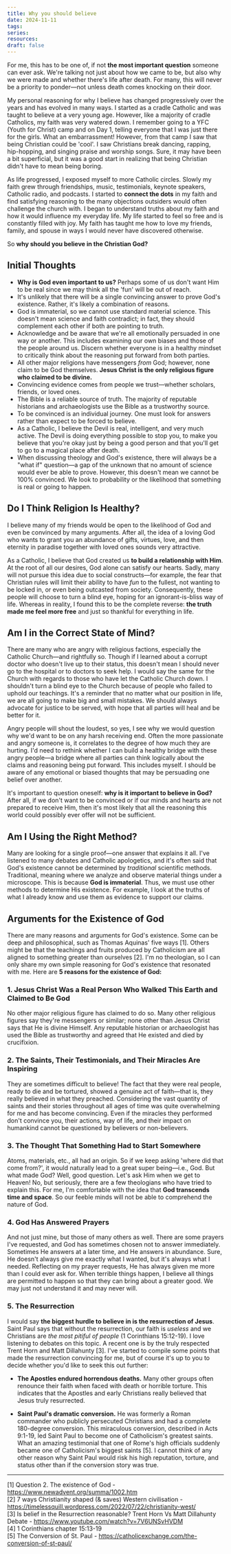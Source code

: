 ```yaml
---
title: Why you should believe
date: 2024-11-11
tags: 
series: 
resources: 
draft: false
---
```

For me, this has to be one of, if not **the most important question** someone can ever ask. We're talking not just about how we came to be, but also why we were made and whether there's life after death. For many, this will never be a priority to ponder—not unless death comes knocking on their door.

My personal reasoning for why I believe has changed progressively over the years and has evolved in many ways. I started as a cradle Catholic and was taught to believe at a very young age. However, like a majority of cradle Catholics, my faith was very watered down. I remember going to a YFC (Youth for Christ) camp and on Day 1, telling everyone that I was just there for the girls. What an embarrassment! However, from that camp I saw that being Christian could be 'cool'. I saw Christians break dancing, rapping, hip-hopping, and singing praise and worship songs. Sure, it may have been a bit superficial, but it was a good start in realizing that being Christian didn't have to mean being boring.

As life progressed, I exposed myself to more Catholic circles. Slowly my faith grew through friendships, music, testimonials, keynote speakers, Catholic radio, and podcasts. I started to **connect the dots** in my faith and find satisfying reasoning to the many objections outsiders would often challenge the church with. I began to understand truths about my faith and how it would influence my everyday life. My life started to feel so free and is constantly filled with joy. My faith has taught me how to love my friends, family, and spouse in ways I would never have discovered otherwise.

So **why should you believe in the Christian God?**

## Initial Thoughts

- **Why is God even important to us?** Perhaps some of us don't want Him to be real since we may think all the 'fun' will be out of reach.
- It's unlikely that there will be a single convincing answer to prove God's existence. Rather, it's likely a combination of reasons.
- God is immaterial, so we cannot use standard material science. This doesn't mean science and faith contradict; in fact, they should complement each other if both are pointing to truth.
- Acknowledge and be aware that we're all emotionally persuaded in one way or another. This includes examining our own biases and those of the people around us. Discern whether everyone is in a healthy mindset to critically think about the reasoning put forward from both parties.
- All other major religions have messengers *from* God; however, none claim to be God themselves. **Jesus Christ is the only religious figure who claimed to be divine.**
- Convincing evidence comes from people we trust—whether scholars, friends, or loved ones.
- The Bible is a reliable source of truth. The majority of reputable historians and archaeologists use the Bible as a trustworthy source.
- To be convinced is an individual journey. One must look for answers rather than expect to be forced to believe.
- As a Catholic, I believe the Devil is real, intelligent, and very much active. The Devil is doing everything possible to stop you, to make you believe that you're okay just by being a good person and that you'll get to go to a magical place after death.
- When discussing theology and God's existence, there will always be a "what if" question—a gap of the unknown that no amount of science would ever be able to prove. However, this doesn't mean we cannot be 100% convinced. We look to probability or the likelihood that something is real or going to happen.

## Do I Think Religion Is Healthy?

I believe many of my friends would be open to the likelihood of God and even be convinced by many arguments. After all, the idea of a loving God who wants to grant you an abundance of gifts, virtues, love, and then eternity in paradise together with loved ones sounds very attractive.

As a Catholic, I believe that God created us **to build a relationship with Him**. At the root of all our desires, God alone can satisfy our hearts. Sadly, many will not pursue this idea due to social constructs—for example, the fear that Christian rules will limit their ability to have *fun* to the fullest, not wanting to be locked in, or even being outcasted from society. Consequently, these people will choose to turn a blind eye, hoping for an ignorant-is-bliss way of life. Whereas in reality, I found this to be the complete reverse: **the truth made me feel more free** and just so thankful for everything in life.

## Am I in the Correct State of Mind?

There are many who are angry with religious factions, especially the Catholic Church—and rightfully so. Though if I learned about a corrupt doctor who doesn't live up to their status, this doesn't mean I should never go to the hospital or to doctors to seek help. I would say the same for the Church with regards to those who have let the Catholic Church down. I shouldn't turn a blind eye to the Church because of people who failed to uphold our teachings. It's a reminder that no matter what our position in life, we are all going to make big and small mistakes. We should always advocate for justice to be served, with hope that all parties will heal and be better for it.

Angry people will shout the loudest, so yes, I see why we would question why we'd want to be on any harsh receiving end. Often the more passionate and angry someone is, it correlates to the degree of how much they are hurting. I'd need to rethink whether I can build a healthy bridge with these angry people—a bridge where all parties can think logically about the claims and reasoning being put forward. This includes myself. I should be aware of any emotional or biased thoughts that may be persuading one belief over another.

It's important to question oneself: **why is it important to believe in God?** After all, if we don't want to be convinced or if our minds and hearts are not prepared to receive Him, then it's most likely that all the reasoning this world could possibly ever offer will not be sufficient.

## Am I Using the Right Method?

Many are looking for a single proof—one answer that explains it all. I've listened to many debates and Catholic apologetics, and it's often said that God's existence cannot be determined by *traditional* scientific methods. Traditional, meaning where we analyze and observe material things under a microscope. This is because **God is immaterial**. Thus, we must use other methods to determine His existence. For example, I look at the truths of what I already know and use them as evidence to support our claims.

## Arguments for the Existence of God

There are many reasons and arguments for God's existence. Some can be deep and philosophical, such as Thomas Aquinas' five ways [1]. Others might be that the teachings and fruits produced by Catholicism are all aligned to something greater than ourselves [2]. I'm no theologian, so I can only share my own simple reasoning for God's existence that resonated with me. Here are **5 reasons for the existence of God:**

### 1. Jesus Christ Was a Real Person Who Walked This Earth and Claimed to Be God

No other major religious figure has claimed to do so. Many other religious figures say they're messengers or similar; none other than Jesus Christ says that He is divine Himself. Any reputable historian or archaeologist has used the Bible as trustworthy and agreed that He existed and died by crucifixion.

### 2. The Saints, Their Testimonials, and Their Miracles Are Inspiring

They are sometimes difficult to believe! The fact that they were real people, ready to die and be tortured, showed a genuine act of faith—that is, they really believed in what they preached. Considering the vast quantity of saints and their stories throughout all ages of time was quite overwhelming for me and has become convincing. Even if the miracles they performed don't convince you, their actions, way of life, and their impact on humankind cannot be questioned by believers or non-believers.

### 3. The Thought That Something Had to Start Somewhere

Atoms, materials, etc., all had an origin. So if we keep asking 'where did that come from?', it would naturally lead to a great super being—i.e., God. But what made God? Well, good question. Let's ask Him when we get to Heaven! No, but seriously, there are a few theologians who have tried to explain this. For me, I'm comfortable with the idea that **God transcends time and space**. So our feeble minds will not be able to comprehend the nature of God.

### 4. God Has Answered Prayers

And not just mine, but those of many others as well. There are some prayers I've requested, and God has sometimes chosen not to answer immediately. Sometimes He answers at a later time, and He answers in abundance. Sure, He doesn't always give me exactly what I wanted, but it's always what I needed. Reflecting on my prayer requests, He has always given me more than I could ever ask for. When terrible things happen, I believe all things are permitted to happen so that they can bring about a greater good. We may just not understand it and may never will.

### 5. The Resurrection

I would say **the biggest hurdle to believe in is the resurrection of Jesus**. Saint Paul says that without the resurrection, our faith is *useless* and we Christians are *the most pitiful of people* (1 Corinthians 15:12-19). I love listening to debates on this topic. A recent one is by the truly respected Trent Horn and Matt Dillahunty [3]. I've started to compile some points that made the resurrection convincing for me, but of course it's up to you to decide whether you'd like to seek this out further:

- **The Apostles endured horrendous deaths.** Many other groups often renounce their faith when faced with death or horrible torture. This indicates that the Apostles and early Christians really believed that Jesus truly resurrected.

- **Saint Paul's dramatic conversion.** He was formerly a Roman commander who publicly persecuted Christians and had a complete 180-degree conversion. This miraculous conversion, described in Acts 9:1-19, led Saint Paul to become one of Catholicism's greatest saints. What an amazing testimonial that one of Rome's high officials suddenly became one of Catholicism's biggest saints [5]. I cannot think of any other reason why Saint Paul would risk his high reputation, torture, and status other than if the conversion story was true.

---


[1] Question 2. The existence of God - https://www.newadvent.org/summa/1002.htm <br />
[2] 7 ways Christianity shaped (& saves) Western civilisation - https://timelessquill.wordpress.com/2022/07/22/christianity-west/ <br />
[3] Is belief in the Resurrection reasonable? Trent Horn Vs Matt Dillahunty Debate - https://www.youtube.com/watch?v=7V6UNSvHVDM <br />
[4] 1 Corinthians chapter 15:13-19 <br />
[5] The Conversion of St. Paul - https://catholicexchange.com/the-conversion-of-st-paul/

